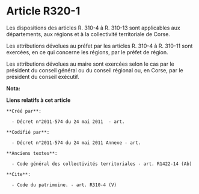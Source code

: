 # Article R320-1

Les dispositions des articles R. 310-4 à R. 310-13 sont applicables aux départements, aux régions et à la collectivité
territoriale de Corse. 

Les attributions dévolues au préfet par les articles R. 310-4 à R. 310-11 sont exercées, en ce qui concerne les régions, par
le préfet de région. 

Les attributions dévolues au maire sont exercées selon le cas par le président du conseil général ou du conseil régional ou,
en Corse, par le président du conseil exécutif.

**Nota:**



**Liens relatifs à cet article**

	**Créé par**:

	  - Décret n°2011-574 du 24 mai 2011  - art.

	**Codifié par**:

	  - Décret n°2011-574 du 24 mai 2011 Annexe - art.

	**Anciens textes**:

	  - Code général des collectivités territoriales - art. R1422-14 (Ab)

	**Cite**:

	  - Code du patrimoine. - art. R310-4 (V)
